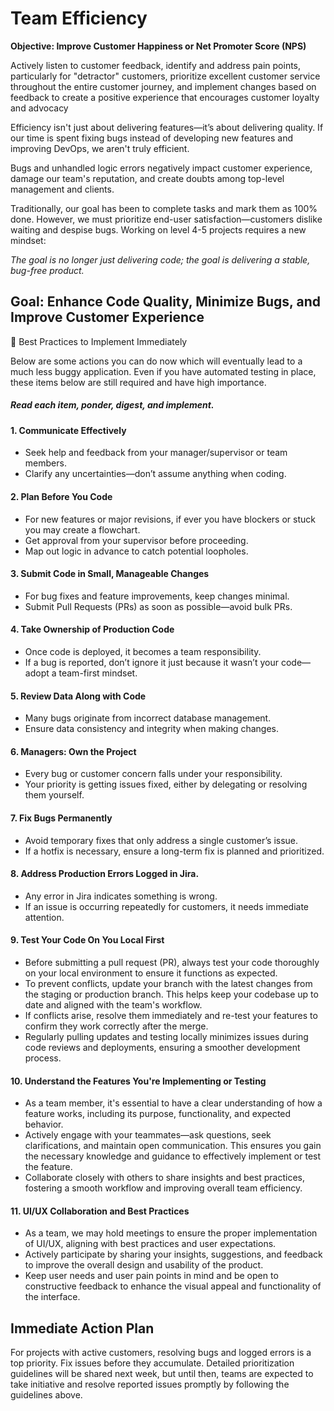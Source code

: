 # Team Efficiency

**Objective: Improve Customer Happiness or Net Promoter Score (NPS)**

Actively listen to customer feedback, identify and address pain points, particularly for "detractor" customers, prioritize excellent customer service throughout the entire customer journey, and implement changes based on feedback to create a positive experience that encourages customer loyalty and advocacy

Efficiency isn't just about delivering features—it’s about delivering quality. If our time is spent fixing bugs instead of developing new features and improving DevOps, we aren't truly efficient.

Bugs and unhandled logic errors negatively impact customer experience, damage our team's reputation, and create doubts among top-level management and clients.

Traditionally, our goal has been to complete tasks and mark them as 100% done. However, we must prioritize end-user satisfaction—customers dislike waiting and despise bugs. Working on level 4-5 projects requires a new mindset:

*The goal is no longer just delivering code; the goal is delivering a stable, bug-free product.*

## Goal: Enhance Code Quality, Minimize Bugs, and Improve Customer Experience

📌 Best Practices to Implement Immediately

Below are some actions you can do now which will eventually lead to a much less buggy application. Even if you have automated testing in place, these items below are still required and have high importance. 

##### Read each item, ponder, digest, and implement. 

#### 1. Communicate Effectively
- Seek help and feedback from your manager/supervisor or team members.
- Clarify any uncertainties—don’t assume anything when coding.

#### 2. Plan Before You Code
- For new features or major revisions, if ever you have blockers or stuck you may create a flowchart.
- Get approval from your supervisor before proceeding.
- Map out logic in advance to catch potential loopholes.

#### 3. Submit Code in Small, Manageable Changes
- For bug fixes and feature improvements, keep changes minimal.
- Submit Pull Requests (PRs) as soon as possible—avoid bulk PRs.

#### 4. Take Ownership of Production Code
- Once code is deployed, it becomes a team responsibility.
- If a bug is reported, don’t ignore it just because it wasn’t your code—adopt a team-first mindset.

#### 5. Review Data Along with Code
- Many bugs originate from incorrect database management.
- Ensure data consistency and integrity when making changes.

#### 6. Managers: Own the Project
- Every bug or customer concern falls under your responsibility.
- Your priority is getting issues fixed, either by delegating or resolving them yourself.

#### 7. Fix Bugs Permanently
- Avoid temporary fixes that only address a single customer’s issue.
- If a hotfix is necessary, ensure a long-term fix is planned and prioritized.

#### 8. Address Production Errors Logged in Jira.
- Any error in Jira indicates something is wrong.
- If an issue is occurring repeatedly for customers, it needs immediate attention.

#### 9. Test Your Code On You Local First
- Before submitting a pull request (PR), always test your code thoroughly on your local environment to ensure it functions as expected.
- To prevent conflicts, update your branch with the latest changes from the staging or production branch. This helps keep your codebase up to date and aligned with the team's workflow.
- If conflicts arise, resolve them immediately and re-test your features to confirm they work correctly after the merge.
- Regularly pulling updates and testing locally minimizes issues during code reviews and deployments, ensuring a smoother development process.

#### 10. Understand the Features You're Implementing or Testing
- As a team member, it's essential to have a clear understanding of how a feature works, including its purpose, functionality, and expected behavior.
- Actively engage with your teammates—ask questions, seek clarifications, and maintain open communication. This ensures you gain the necessary knowledge and guidance to effectively implement or test the feature.
- Collaborate closely with others to share insights and best practices, fostering a smooth workflow and improving overall team efficiency.

#### 11. UI/UX Collaboration and Best Practices
- As a team, we may hold meetings to ensure the proper implementation of UI/UX, aligning with best practices and user expectations.
- Actively participate by sharing your insights, suggestions, and feedback to improve the overall design and usability of the product.
- Keep user needs and user pain points in mind and be open to constructive feedback to enhance the visual appeal and functionality of the interface.

## Immediate Action Plan
For projects with active customers, resolving bugs and logged errors is a top priority. Fix issues before they accumulate. Detailed prioritization guidelines will be shared next week, but until then, teams are expected to take initiative and resolve reported issues promptly by following the guidelines above.